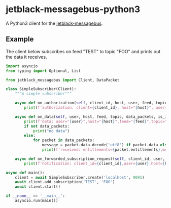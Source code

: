 # jetblack-messagebus-python3

A Python3 client for the [jetblack-messagebus](https://github.com/rob-blackbourn/jetblack-messagebus).

## Example

The client below subscribes on feed "TEST" to topic "FOO" and prints out 
the data it receives.

```python
import asyncio
from typing import Optional, List

from jetblack_messagebus import Client, DataPacket

class SimpleSubscriber(Client):
    """A simple subscriber"""

    async def on_authorization(self, client_id, host, user, feed, topic):
        print(f'authorization: client={client_id}, host="{host}", user="{user}", feed="{feed}"",topic="{topic}"')

    async def on_data(self, user, host, feed, topic, data_packets, is_image):
        print(f'data: user="{user}",host="{host}",feed="{feed}",topic="{topic}"')
        if not data_packets:
            print("no data")
        else:
            for packet in data_packets:
                message = packet.data.decode('utf8') if packet.data else None
                print(f'received: entitlements={packet.entitlements},message={message}')

    async def on_forwarded_subscription_request(self, client_id, user, host, feed, topic, is_add):
        print(f'notification: client_id={client_id},user={user},host={host}, feed={feed},topic={topic},is_add={is_add}')

async def main():
    client = await SimpleSubscriber.create('localhost', 9091)
    await client.add_subscription('TEST', 'FOO')
    await client.start()

if __name__ == '__main__':
    asyncio.run(main())
```